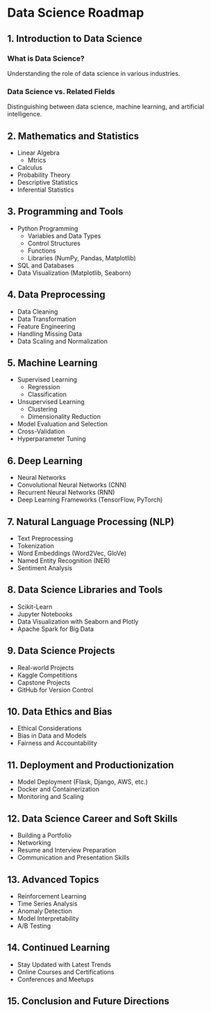 # Data Science Roadmap

## 1. Introduction to Data Science
   ### What is Data Science?
   Understanding the role of data science in various industries.
   ### Data Science vs. Related Fields
   Distinguishing between data science, machine learning, and artificial intelligence.

## 2. Mathematics and Statistics
   - Linear Algebra
      - Mtrics 
   - Calculus
   - Probability Theory
   - Descriptive Statistics
   - Inferential Statistics

## 3. Programming and Tools
   - Python Programming
     - Variables and Data Types
     - Control Structures
     - Functions
     - Libraries (NumPy, Pandas, Matplotlib)
   - SQL and Databases
   - Data Visualization (Matplotlib, Seaborn)

## 4. Data Preprocessing
   - Data Cleaning
   - Data Transformation
   - Feature Engineering
   - Handling Missing Data
   - Data Scaling and Normalization

## 5. Machine Learning
   - Supervised Learning
     - Regression
     - Classification
   - Unsupervised Learning
     - Clustering
     - Dimensionality Reduction
   - Model Evaluation and Selection
   - Cross-Validation
   - Hyperparameter Tuning

## 6. Deep Learning
   - Neural Networks
   - Convolutional Neural Networks (CNN)
   - Recurrent Neural Networks (RNN)
   - Deep Learning Frameworks (TensorFlow, PyTorch)

## 7. Natural Language Processing (NLP)
   - Text Preprocessing
   - Tokenization
   - Word Embeddings (Word2Vec, GloVe)
   - Named Entity Recognition (NER)
   - Sentiment Analysis

## 8. Data Science Libraries and Tools
   - Scikit-Learn
   - Jupyter Notebooks
   - Data Visualization with Seaborn and Plotly
   - Apache Spark for Big Data

## 9. Data Science Projects
   - Real-world Projects
   - Kaggle Competitions
   - Capstone Projects
   - GitHub for Version Control

## 10. Data Ethics and Bias
   - Ethical Considerations
   - Bias in Data and Models
   - Fairness and Accountability

## 11. Deployment and Productionization
   - Model Deployment (Flask, Django, AWS, etc.)
   - Docker and Containerization
   - Monitoring and Scaling

## 12. Data Science Career and Soft Skills
   - Building a Portfolio
   - Networking
   - Resume and Interview Preparation
   - Communication and Presentation Skills

## 13. Advanced Topics
   - Reinforcement Learning
   - Time Series Analysis
   - Anomaly Detection
   - Model Interpretability
   - A/B Testing

## 14. Continued Learning
   - Stay Updated with Latest Trends
   - Online Courses and Certifications
   - Conferences and Meetups

## 15. Conclusion and Future Directions


